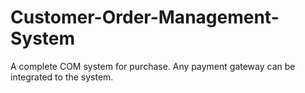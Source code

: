 # Customer-Order-Management-System
A complete COM system for purchase. Any payment gateway can be integrated to the system.
